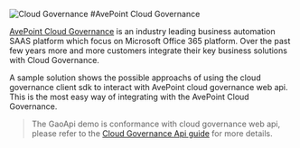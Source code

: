 
![Cloud Governance](https://raw.githubusercontent.com/AvePoint/cloud-governance-samples/master/cloud-governance.png) 
#AvePoint Cloud Governance 

[AvePoint Cloud Governance](https://www.avepointonlineservices.com/) is an industry leading business automation SAAS platform which focus on Microsoft Office 365 platform. Over the past few years more and more customers integrate their key business solutions with Cloud Governance.   


A sample solution shows the possible approachs of using the cloud governance client sdk to interact with AvePoint cloud governance web api. This is the most easy way of integrating with the AvePoint Cloud Governance.

>The GaoApi demo is conformance with cloud governance web api, please refer to the [Cloud Governance Api guide](https://avepointcdn.azureedge.net/assets/webhelp/avepoint-cloud-governance-api/Index.html "Cloud Governance Api guide") for more details.


